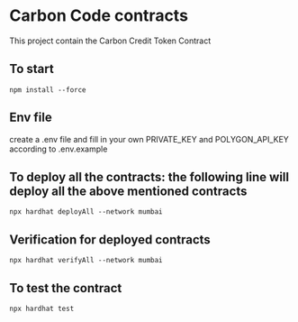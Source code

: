 # Carbon Code contracts

This project contain the Carbon Credit Token Contract

## To start

```shell
npm install --force
```

## Env file

create a .env file and fill in your own PRIVATE_KEY and POLYGON_API_KEY according to .env.example

## To deploy all the contracts: the following line will deploy all the above mentioned contracts

```shell
npx hardhat deployAll --network mumbai
```

## Verification for deployed contracts

```shell
npx hardhat verifyAll --network mumbai
```

## To test the contract

```shell
npx hardhat test
```
